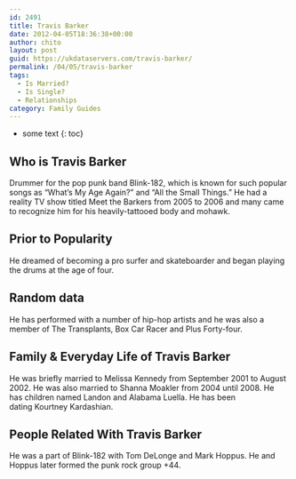 ```yaml
---
id: 2491
title: Travis Barker
date: 2012-04-05T18:36:38+00:00
author: chito
layout: post
guid: https://ukdataservers.com/travis-barker/
permalink: /04/05/travis-barker
tags:
  - Is Married?
  - Is Single?
  - Relationships
category: Family Guides
---
```


* some text
{: toc}
          
          
## Who is  Travis Barker
                  
                  
                  
Drummer for the pop punk band Blink-182, which is known for such popular songs as &#8220;What&#8217;s My Age Again?&#8221; and &#8220;All the Small Things.&#8221; He had a reality TV show titled Meet the Barkers from 2005 to 2006 and many came to recognize him for his heavily-tattooed body and mohawk. 
                  
                
                
                
## Prior to Popularity 
                  
                  
                  
He dreamed of becoming a pro surfer and skateboarder and began playing the drums at the age of four. 
                  
                
                
                
## Random data 
                  
                  
                  
He has performed with a number of hip-hop artists and he was also a member of The Transplants, Box Car Racer and Plus Forty-four. 
                  
                
                
                
## Family & Everyday Life of Travis Barker
                  
                  
                  
He was briefly married to Melissa Kennedy from September 2001 to August 2002. He was also married to Shanna Moakler from 2004 until 2008. He has children named Landon and Alabama Luella. He has been dating Kourtney Kardashian.
                  
                
                
                
## People Related With  Travis Barker
                  
                  
                  
He was a part of Blink-182 with Tom DeLonge and Mark Hoppus. He and Hoppus later formed the punk rock group +44. 
                  
                
              
            
          
          
          
    
    
  
